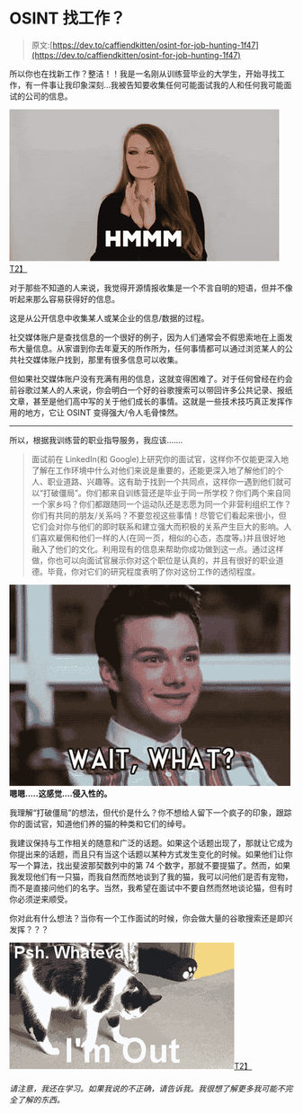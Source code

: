 # OSINT 找工作？

> 原文:[https://dev.to/caffiendkitten/osint-for-job-hunting-1f47](https://dev.to/caffiendkitten/osint-for-job-hunting-1f47)

所以你也在找新工作？整洁！！我是一名刚从训练营毕业的大学生，开始寻找工作，有一件事让我印象深刻...我被告知要收集任何可能面试我的人和任何我可能面试的公司的信息。

[![image of girl pondering things](img/98cd3f37d0a6eeee849fad8ea6e31d98.png)T2】](https://i.giphy.com/media/WojbKsnr2E8GmCmUZg/giphy.gif)

对于那些不知道的人来说，我觉得开源情报收集是一个不言自明的短语，但并不像听起来那么容易获得好的信息。

这是从公开信息中收集某人或某企业的信息/数据的过程。

社交媒体账户是查找信息的一个很好的例子，因为人们通常会不假思索地在上面发布大量信息。从家谱到你去年夏天的所作所为，任何事情都可以通过浏览某人的公共社交媒体账户找到，那里有很多信息可以收集。

但如果社交媒体账户没有充满有用的信息，这就变得困难了。对于任何曾经在约会前谷歌过某人的人来说，你会明白一个好的谷歌搜索可以带回许多公共记录、报纸文章，甚至是他们高中写的关于他们成长的事情。这就是一些技术技巧真正发挥作用的地方，它让 OSINT 变得强大/令人毛骨悚然。

* * *

所以，根据我训练营的职业指导服务，我应该.......

> 面试前在 LinkedIn(和 Google)上研究你的面试官，这样你不仅能更深入地了解在工作环境中什么对他们来说是重要的，还能更深入地了解他们的个人、职业道路、兴趣等。这有助于找到一个共同点，这样你一遇到他们就可以“打破僵局”。你们都来自训练营还是毕业于同一所学校？你们两个来自同一个家乡吗？你们都跟随同一个运动队还是志愿为同一个非营利组织工作？你们有共同的朋友/关系吗？不要忽视这些事情！尽管它们看起来很小，但它们会对你与他们的即时联系和建立强大而积极的关系产生巨大的影响。人们喜欢雇佣和他们一样的人(在同一页，相似的心态，态度等。)并且很好地融入了他们的文化。利用现有的信息来帮助你成功做到这一点。通过这样做，你也可以向面试官展示你对这个职位是认真的，并且有很好的职业道德。毕竟，你对它们的研究程度表明了你对这份工作的透彻程度。

[![](img/b690c1d98606595b61e0cdf2b16fe04c.png)](https://i.giphy.com/media/laJU5IE8sU9AA/giphy.gif) 
**嗯嗯.....这感觉....侵入性的。**

我理解“打破僵局”的想法，但代价是什么？你不想给人留下一个疯子的印象，跟踪你的面试官，知道他们养的猫的种类和它们的绰号。

我建议保持与工作相关的随意和广泛的话题。如果这个话题出现了，那就让它成为你提出来的话题，而且只有当这个话题以某种方式发生变化的时候。如果他们让你写一个算法，找出斐波那契数列中的第 74 个数字，那就不要提猫了。然而，如果我发现他们有一只猫，而我自然而然地谈到了我的猫，我可以问他们是否有宠物，而不是直接问他们的名字。当然，我希望在面试中不要自然而然地谈论猫，但有时你必须逆来顺受。

你对此有什么想法？当你有一个工作面试的时候，你会做大量的谷歌搜索还是即兴发挥？？？

[![](img/f5217184239288dbfbf0b71abd08aece.png)T2】](https://i.giphy.com/media/i67uIY4a61ejm/giphy.gif)

###### [](#please-note-that-i-am-still-learning-if-something-that-i-have-stated-is-incorrect-please-let-me-know-i-would-love-to-learn-more-about-what-i-may-not-understand-fully)请注意，我还在学习。如果我说的不正确，请告诉我。我很想了解更多我可能不完全了解的东西。